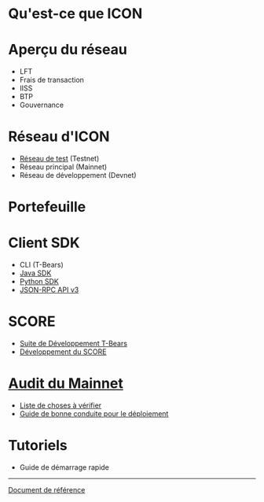 # Qu'est-ce que ICON

# Aperçu du réseau
  - LFT
  - Frais de transaction
  - IISS
  - BTP
  - Gouvernance

# Réseau d'ICON
  - [Réseau de test](https://icon-project.github.io/docs/icon_testnet-fr.html) (Testnet)
  - Réseau principal (Mainnet)
  - Réseau de développement (Devnet)

# Portefeuille

# Client SDK
  - CLI (T-Bears)
  - [Java SDK](https://github.com/icon-project/icon-sdk-java/blob/master/quickstart/README.md)
  - [Python SDK](https://github.com/icon-project/icon-sdk-python/blob/master/README.md)
  - [JSON-RPC API v3](https://github.com/icon-project/icon-rpc-server/blob/master/docs/icon-json-rpc-v3.md)

# SCORE
  - [Suite de Développement T-Bears](https://github.com/icon-project/t-bears/blob/master/README.md)
  - [Développement du SCORE](https://github.com/icon-project/icon-service/blob/master/docs/dapp_guide.md)

# [Audit du Mainnet](https://icon-project.github.io/docs/score_audit-fr.html)
  - [Liste de choses à vérifier](https://icon-project.github.io/docs/audit_checklist-ko.html)
  - [Guide de bonne conduite pour le déploiement](https://icon-project.github.io/docs/score_deploy_guide.html)

# Tutoriels
  - Guide de démarrage rapide

---
[Document de référence](https://github.com/icon-project/icon-project.github.io/blob/eb4c63ed3a14a592ff51412e9d6aca3350f2c1a0/README.md)
